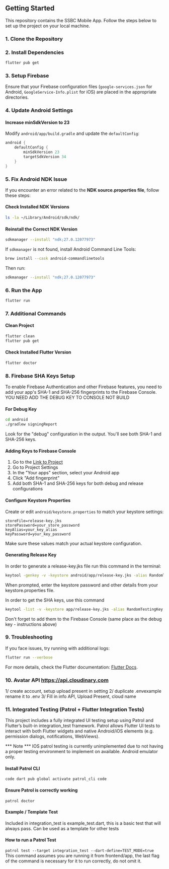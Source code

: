 ## Getting Started

This repository contains the SSBC Mobile App. Follow the steps below to set up the project on your local machine.

### **1. Clone the Repository**


### **2. Install Dependencies**
```sh
flutter pub get
```

### **3. Setup Firebase**
Ensure that your Firebase configuration files (`google-services.json` for Android, `GoogleService-Info.plist` for iOS) are placed in the appropriate directories.

### **4. Update Android Settings**
#### **Increase minSdkVersion to 23**
Modify `android/app/build.gradle` and update the `defaultConfig`:
```gradle
android {
    defaultConfig {
        minSdkVersion 23
        targetSdkVersion 34
    }
}
```

### **5. Fix Android NDK Issue**
If you encounter an error related to the **NDK source.properties file**, follow these steps:
#### **Check Installed NDK Versions**
```sh
ls -la ~/Library/Android/sdk/ndk/
```
#### **Reinstall the Correct NDK Version**
```sh
sdkmanager --install "ndk;27.0.12077973"
```
If `sdkmanager` is not found, install Android Command Line Tools:
```sh
brew install --cask android-commandlinetools
```
Then run:
```sh
sdkmanager --install "ndk;27.0.12077973"
```

### **6. Run the App**
```sh
flutter run
```

### **7. Additional Commands**
#### **Clean Project**
```sh
flutter clean
flutter pub get
```
#### **Check Installed Flutter Version**
```sh
flutter doctor
```

### **8. Firebase SHA Keys Setup**
To enable Firebase Authentication and other Firebase features, you need to add your app's SHA-1 and SHA-256 fingerprints to the Firebase Console.
YOU NEED ADD THE DEBUG KEY TO CONSOLE NOT BUILD

#### **For Debug Key**
```sh
cd android
./gradlew signingReport
```
Look for the "debug" configuration in the output. You'll see both SHA-1 and SHA-256 keys.


#### **Adding Keys to Firebase Console**
1. Go to the [Link to Project](https://console.firebase.google.com/project/ssbc-9ef2d/settings/general/web:NDkxODllZGItM2ZhMC00YTE2LWIwOTQtNGJiZTM0MzNjMzk2)
3. Go to Project Settings
4. In the "Your apps" section, select your Android app
5. Click "Add fingerprint"
6. Add both SHA-1 and SHA-256 keys for both debug and release configurations

#### **Configure Keystore Properties**
Create or edit `android/keystore.properties` to match your keystore settings:
```properties
storeFile=release-key.jks
storePassword=your_store_password
keyAlias=your_key_alias
keyPassword=your_key_password
```
Make sure these values match your actual keystore configuration.

#### **Generating Release Key**

In order to generate a release-key.jks file run this command in the terminal:

```sh
keytool -genkey -v -keystore android/app/release-key.jks -alias RandomTestingKey -keyalg RSA -keysize 2048 -validity 10000
```
When prompted, enter the keystore password and other details from your keystore.properties file.

In order to get the SHA keys, use this command
```sh
keytool -list -v -keystore app/release-key.jks -alias RandomTestingKey
```
Don't forget to add them to the Firebase Console (same place as the debug key - instructions above)

### **9. Troubleshooting**
If you face issues, try running with additional logs:
```sh
flutter run --verbose
```

For more details, check the Flutter documentation: [Flutter Docs](https://flutter.dev/docs).

### 10. Avatar API https://api.cloudinary.com
1/ create account, setup upload present in setting
2/ duplicate .envexample rename it to .env
3/ Fill in info API, Upload Present, cloud name

### 11. Integrated Testing (Patrol + Flutter Integration Tests)
This project includes a fully integrated UI testing setup using
Patrol and Flutter’s built-in integration_test framework.
Patrol allows Flutter UI tests to interact with both Flutter widgets
and native Android/iOS elements (e.g. permission dialogs, notifications, WebViews).

*** Note ***
IOS patrol testing is currently unimplemented due to not having a proper testing
environment to implement on available. Android emulator only.

#### Install Patrol CLI
`code dart pub global activate patrol_cli code`

#### Ensure Patrol is correctly working
`patrol doctor`

#### Example / Template Test
Included in integration_test is example_test.dart, this is a basic test that will
always pass. Can be used as a template for other tests

#### How to run a Patrol Test
`patrol test --target integration_test --dart-define=TEST_MODE=true`
This command assumes you are running it from frontend/app, the last flag
of the command is necessary for it to run correctly, do not omit it.
